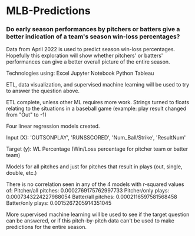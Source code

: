 # MLB-Predictions

### Do early season performances by pitchers or batters give a better indication of a team's season win-loss percentages?

Data from April 2022 is used to predict season win-loss percentages. Hopefully this exploration will show whether pitchers' or batters' performances can give a better overall picture of the entire season.

Technologies using:
Excel
Jupyter Notebook
Python
Tableau

ETL, data visualization, and supervised machine learning will be used to try to answer the question above.

ETL complete, unless other ML requires more work. Strings turned to floats relating to the situations in a baseball game (example: play result changed from "Out" to -1)

Four linear regression models created. 

Input (X): 'OUTSONPLAY', 'RUNSSCORED', 'Num_Ball/Strike', 'ResultNum'

Target (y): WL Percentage (Win/Loss percentage for pitcher team or batter team)

Models for all pitches and just for pitches that result in plays (out, single, double, etc.)

There is no correlation seen in any of the 4 models with r-squared values of:
Pitcher/all pitches: 0.0002769175762997733
Pitcher/only plays: 0.0007343224227988054
Batter/all pitches: 0.0002116597581568458
Batter/only plays: 0.0015267205914351045

More supervised machine learning will be used to see if the target question can be answered, or if this pitch-by-pitch data can't be used to make predictions for the entire season.
